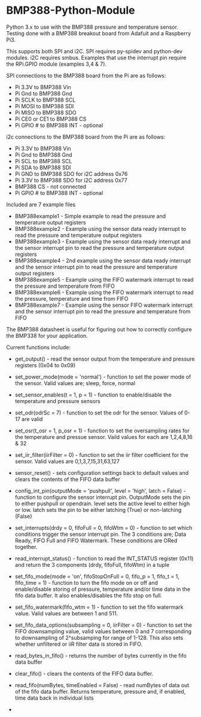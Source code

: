 # BMP388-Python-Module
Python 3.x to use with the BMP388 pressure and temperature sensor. Testing done with a BMP388 breakout
 board from Adafuit and a Raspberry Pi3.

This supports both SPI and i2C. SPI requires py-spidev and python-dev modules. i2C requires smbus.
Examples that use the interrupt pin require the RPi.GPIO module (examples 3,4 & 7).

SPI connections to the BMP388 board from the Pi are as follows:
- Pi 3.3V to BMP388 Vin
- Pi Gnd to BMP388 Gnd
- Pi SCLK to BMP388 SCL
- Pi MOSI to BMP388 SDI
- Pi MISO to BMP388 SDO
- Pi CE0 or CE1 to BMP388 CS
- Pi GPIO # to BMP388 INT - optional

i2c connections to the BMP388 board from the Pi are as follows:
- Pi 3.3V to BMP388 Vin
- Pi Gnd to BMP388 Gnd
- Pi SCL to BMP388 SCL
- Pi SDA to BMP388 SDI
- Pi GND to BMP388 SDO for i2C address 0x76
- Pi 3.3V to BMP388 SDO for i2C address 0x77
- BMP388 CS - not connected
- Pi GPIO # to BMP388 INT - optional

Included are 7 example files
- BMP388example1 - Simple example to read the pressure and temperature output registers
- BMP388example2 - Example using the sensor data ready interrupt to read the pressure and temperature output registers
- BMP388example3 - Example using the sensor data ready interrupt and the sensor interrupt pin to read the pressure and
temperature output registers
- BMP388example4 - 2nd example using the sensor data ready interrupt and the sensor interrupt pin to read the pressure and
temperature output registers
- BMP388example5 - Example using the FIFO watermark interrupt to read the pressure and temperature from FIFO
- BMP388example6 - Example using the FIFO watermark interrupt to read the pressure, temperature and time from FIFO
- BMP388example7 - Example using the sensor FIFO watermark interrupt and the sensor interrupt pin to read the pressure and temperature
from FIFO

The BMP388 datasheet is useful for figuring out how to correctly configure the BMP338 for your application.

Current functions include:
- get_output() - read the sensor output from the temperature and pressure registers (0x04 to 0x09)
- set_power_mode(mode = 'normal') - function to set the power mode of the sensor. Valid values are; sleep, force, normal
- set_sensor_enables(t = 1, p = 1) - function to enable/disable the temperature and pressure sensors
- set_odr(odrSc = 7) - function to set the odr for the sensor. Values of 0-17 are valid
- set_osr(t_osr = 1, p_osr = 1) - function to set the oversampling rates for the temperature and pressue sensor. Vaild values for each are 1,2,4,8,16 & 32
- set_iir_filter(iirFilter = 0) - function to set the iir filter coefficient for the sensor. Valid values are 0,1,3,7,15,31,63,127
- sensor_reset() - sets configuration settings back to default values and clears the contents of the FIFO data buffer

- config_int_pin(outputMode = 'pushpull', level = 'high', latch = False) - function to configure the sensor interrupt pin. OutputMode sets the pin
 to either pushpull or opendrain.  level sets the active level to either high or low. latch sets the pin to be either latching (True) 
or non-latching (False)
- set_interrupts(drdy = 0, fifoFull = 0, fifoWtm = 0) - function to set which conditions trigger the sensor interrupt pin. The 3 conditions are;
 Data Ready, FIFO Full and FIFO Watermark. These conditions are ORed together.
- read_interrupt_status() - function to read the INT_STATUS register (0x11) and return the 3 components 
(drdy, fifoFull, fifoWtm) in a tuple

- set_fifo_mode(mode = 'on', fifoStopOnFull = 0, fifo_p = 1, fifo_t = 1, fifo_time = 1) - function to turn the fifo mode on or off and 
enable/disable storing of pressure, temperature and/or time data in the fifo data buffer. It also enables/disables the fifo stop on full.
- set_fifo_watermark(fifo_wtm = 1) - function to set the fifo watermark value. Valid values are between 1 and 511.
- set_fifo_data_options(subsampling = 0, iirFilter = 0) - function to set the FIFO downsampling value, valid values between 0 and 7 
corresponding to downsampling of 2^subsamping for range of 1-128. This also sets whether unfiltered or iiR filter data is stored in FIFO.
- read_bytes_in_fifo() - returns the number of bytes currently in the fifo data buffer
- clear_fifo() - clears the contents of the FIFO data buffer.
- read_fifo(numBytes, timeEnabled = False) - read numBytes of data out of the fifo data buffer. Returns temperature, pressure and, if enabled, time data
back in individual lists
-
